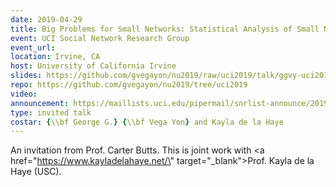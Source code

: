 ```yaml
---
date: 2019-04-29
title: Big Problems for Small Networks: Statistical Analysis of Small Networks and Team Performance
event: UCI Social Network Research Group
event_url:
location: Irvine, CA
host: University of California Irvine
slides: https://github.com/gvegayon/nu2019/raw/uci2019/talk/ggvy-uci2019-talk-handout.pdf
repo: https://github.com/gvegayon/nu2019/tree/uci2019
video:
announcement: https://maillists.uci.edu/pipermail/snrlist-announce/2019-April/000329.html
type: invited talk
costar: {\\bf George G.} {\\bf Vega Yon} and Kayla de la Haye
---
```


An invitation from Prof. Carter Butts. This is joint work with <a href=\"https://www.kayladelahaye.net/\" target=\"_blank\">Prof. Kayla de la Haye (USC)</a>.

